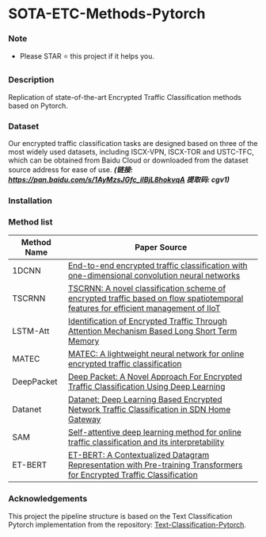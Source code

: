 # SOTA-ETC-Methods-Pytorch

### Note
* Please STAR ⭐️ this project if it helps you.

### Description
Replication of state-of-the-art Encrypted Traffic Classification methods based on Pytorch.

### Dataset
Our encrypted traffic classification tasks are designed based on three of the most widely used datasets, including ISCX-VPN, ISCX-TOR and USTC-TFC, which can be obtained from Baidu Cloud or downloaded from the dataset source address for ease of use.  **_(链接: https://pan.baidu.com/s/1AyMzsJGfc_iIBjL8hokvqA 提取码: cgv1)_** 

### Installation

### Method list

| Method Name | Paper Source                                                                                                                                                                                                                                                                                                                                                                                       |
|-------------|----------------------------------------------------------------------------------------------------------------------------------------------------------------------------------------------------------------------------------------------------------------------------------------------------------------------------------------------------------------------------------------------------|
| 1DCNN       | [End-to-end encrypted traffic classification with one-dimensional convolution neural networks](https://ieeexplore.ieee.org/abstract/document/8004872/)                                                                                                                                                                                                                                             |
| TSCRNN      | [TSCRNN: A novel classification scheme of encrypted traffic based on flow spatiotemporal features for efficient management of IIoT](https://www.sciencedirect.com/science/article/pii/S1389128621001067)                                                                                                                                                                                           |
| LSTM-Att    | [Identification of Encrypted Traffic Through Attention Mechanism Based Long Short Term Memory](https://ieeexplore.ieee.org/abstract/document/8845643/)                                                                                                                                                                                                                                             |
| MATEC       | [MATEC: A lightweight neural network for online encrypted traffic classification](https://www.sciencedirect.com/science/article/pii/S1389128621004217)                                                                                                                                                                                                                                             |
| DeepPacket  | [Deep Packet: A Novel Approach For Encrypted Traffic Classification Using Deep Learning](https://link.springer.com/article/10.1007/s00500-019-04030-2?wt_mc=Internal.Event.1.SEM.ArticleAuthorOnlineFirst&utm_source=ArticleAuthorOnlineFirst&utm_medium=email&utm_content=AA_en_06082018&ArticleAuthorOnlineFirst_20190516&error=cookies_not_supported&code=04315f4e-0ae2-48fb-9e2f-c2d25db1a332) |
| Datanet     | [Datanet: Deep Learning Based Encrypted Network Traffic Classification in SDN Home Gateway](https://ieeexplore.ieee.org/abstract/document/8473682/)                                                                                                                                                                                                                                                |
| SAM         | [Self-attentive deep learning method for online traffic classification and its interpretability](https://www.sciencedirect.com/science/article/pii/S1389128621002930)                                                                                                                                                                                                                              |
| ET-BERT     | [ET-BERT: A Contextualized Datagram Representation with Pre-training Transformers for Encrypted Traffic Classification](https://dl.acm.org/doi/abs/10.1145/3485447.3512217)                                                                                                                                                                                                                        |

### Acknowledgements
This project the pipeline structure is based on the Text Classification Pytorch implementation from the repository:
[Text-Classification-Pytorch]([https://github.com/649453932/Chinese-Text-Classification-Pytorch](https://github.com/649453932/Chinese-Text-Classification-Pytorch/tree/master)).

